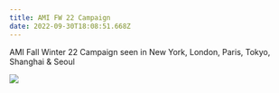 ```yaml
---
title: AMI FW 22 Campaign
date: 2022-09-30T18:08:51.668Z
---
```

A﻿MI Fall Winter 22 Campaign seen in New York, London, Paris, Tokyo, Shanghai & Seoul

![](https://www.instagram.com/p/CikK5UtsL4n/?hl=en)